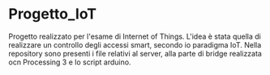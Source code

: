 # Progetto_IoT
Progetto realizzato per l'esame di Internet of Things. L'idea è stata quella di realizzare un controllo degli accessi smart, secondo io paradigma IoT.
Nella repository sono presenti i file relativi al server, alla parte di bridge realizzata ocn Processing 3 e lo script arduino.
